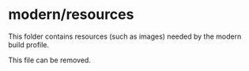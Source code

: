# modern/resources

This folder contains resources (such as images) needed by the modern build profile.

This file can be removed.
